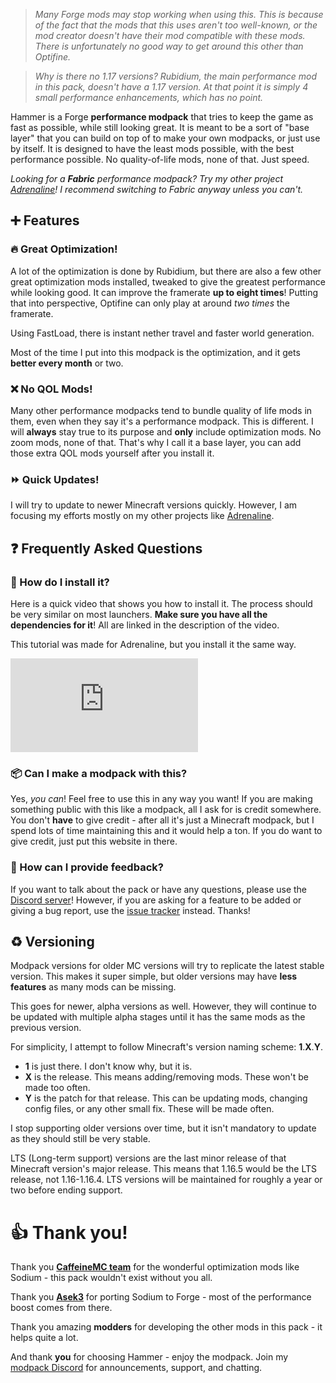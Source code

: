 > *Many Forge mods may stop working when using this. This is because of the fact that the mods that this uses aren't too well-known, or the mod creator doesn't have their mod compatible with these mods. There is unfortunately no good way to get around this other than Optifine.*

> *Why is there no 1.17 versions? Rubidium, the main performance mod in this pack, doesn't have a 1.17 version. At that point it is simply 4 small performance enhancements, which has no point.*

Hammer is a Forge **performance modpack** that tries to keep the game as fast as possible, while still looking great. It is meant to be a sort of "base layer" that you can build on top of to make your own modpacks, or just use by itself. It is designed to have the least mods possible, with the best performance possible. No quality-of-life mods, none of that. Just speed.

*Looking for a **Fabric** performance modpack? Try my other project [Adrenaline](https://intergrav.github.io/Adrenaline/)! I recommend switching to Fabric anyway unless you can't.*

## ➕ Features
### 🔥 Great Optimization!
A lot of the optimization is done by Rubidium, but there are also a few other great optimization mods installed, tweaked to give the greatest performance while looking good. It can improve the framerate **up to eight times**! Putting that into perspective, Optifine can only play at around *two times* the framerate.

Using FastLoad, there is instant nether travel and faster world generation.

Most of the time I put into this modpack is the optimization, and it gets **better every month** or two.

### ❌ No QOL Mods!
Many other performance modpacks tend to bundle quality of life mods in them, even when they say it's a performance modpack. This is different. I will **always** stay true to its purpose and **only** include optimization mods. No zoom mods, none of that. That's why I call it a base layer, you can add those extra QOL mods yourself after you install it.

### ⏩ Quick Updates!
I will try to update to newer Minecraft versions quickly. However, I am focusing my efforts mostly on my other projects like [Adrenaline](https://intergrav.github.io/Adrenaline/).

## ❓ Frequently Asked Questions
### 🔧 How do I install it?
Here is a quick video that shows you how to install it. The process should be very similar on most launchers. **Make sure you have all the dependencies for it**! All are linked in the description of the video.

This tutorial was made for Adrenaline, but you install it the same way.

<div class="responsive">
  <iframe src="https://www.youtube.com/embed/9-hT8V_wCqw" title="YouTube video player" frameborder="0" allow="accelerometer; autoplay; clipboard-write; encrypted-media; gyroscope; picture-in-picture" allowfullscreen></iframe>
</div>

### 📦 Can I make a modpack with this?
Yes, *you can*! Feel free to use this in any way you want! If you are making something public with this like a modpack, all I ask for is credit somewhere. You don't **have** to give credit - after all it's just a Minecraft modpack, but I spend lots of time maintaining this and it would help a ton. If you do want to give credit, just put this website in there.

### 💬 How can I provide feedback?
If you want to talk about the pack or have any questions, please use the [Discord server](https://discord.gg/36Tv44cYte)! However, if you are asking for a feature to be added or giving a bug report, use the [issue tracker](https://github.com/intergrav/Hammer/issues) instead. Thanks!

## ♻️ Versioning
Modpack versions for older MC versions will try to replicate the latest stable version. This makes it super simple, but older versions may have **less features** as many mods can be missing.

This goes for newer, alpha versions as well. However, they will continue to be updated with multiple alpha stages until it has the same mods as the previous version.

For simplicity, I attempt to follow Minecraft's version naming scheme: **1**.**X**.**Y**.
* **1** is just there. I don't know why, but it is.
* **X** is the release. This means adding/removing mods. These won't be made too often.
* **Y** is the patch for that release. This can be updating mods, changing config files, or any other small fix. These will be made often.

I stop supporting older versions over time, but it isn't mandatory to update as they should still be very stable.

LTS (Long-term support) versions are the last minor release of that Minecraft version's major release. This means that 1.16.5 would be the LTS release, not 1.16-1.16.4. LTS versions will be maintained for roughly a year or two before ending support.

# 👍 Thank you!
Thank you **[CaffeineMC team](https://github.com/CaffeineMC)** for the wonderful optimization mods like Sodium - this pack wouldn't exist without you all.

Thank you **[Asek3](https://github.com/Asek3)** for porting Sodium to Forge - most of the performance boost comes from there.

Thank you amazing **modders** for developing the other mods in this pack - it helps quite a lot.

And thank **you** for choosing Hammer - enjoy the modpack. Join my [modpack Discord](https://discord.gg/36Tv44cYte) for announcements, support, and chatting.

<script src="https://giscus.app/client.js"
        data-repo="intergrav/hammer"
        data-repo-id="R_kgDOHyhBLQ"
        data-category="giscus"
        data-category-id="DIC_kwDOHyhBLc4CQswb"
        data-mapping="pathname"
        data-strict="0"
        data-reactions-enabled="1"
        data-emit-metadata="0"
        data-input-position="top"
        data-theme="light"
        data-lang="en"
        data-loading="lazy"
        crossorigin="anonymous"
        async>
</script>
